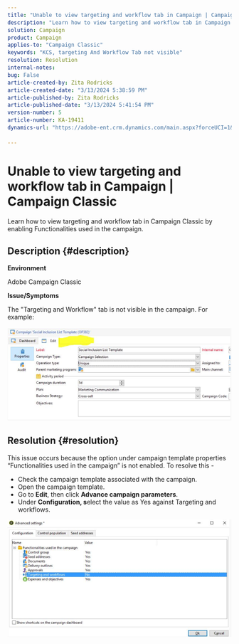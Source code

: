 ```yaml
---
title: "Unable to view targeting and workflow tab in Campaign | Campaign Classic"
description: "Learn how to view targeting and workflow tab in Campaign Classic"
solution: Campaign
product: Campaign
applies-to: "Campaign Classic"
keywords: "KCS, targeting And Workflow Tab not visible"
resolution: Resolution
internal-notes: 
bug: False
article-created-by: Zita Rodricks
article-created-date: "3/13/2024 5:38:59 PM"
article-published-by: Zita Rodricks
article-published-date: "3/13/2024 5:41:54 PM"
version-number: 5
article-number: KA-19411
dynamics-url: "https://adobe-ent.crm.dynamics.com/main.aspx?forceUCI=1&pagetype=entityrecord&etn=knowledgearticle&id=4f849390-60e1-ee11-904c-0022480a227c"

---
```

# Unable to view targeting and workflow tab in Campaign | Campaign Classic


Learn how to view targeting and workflow tab in Campaign Classic by enabling Functionalities used in the campaign.

## Description {#description}


<b>Environment</b>

Adobe Campaign Classic

<b>Issue/Symptoms</b>

The "Targeting and Workflow" tab is not visible in the campaign. For example:
<br><br>![](assets/___50849390-60e1-ee11-904c-0022480a227c___.png)<br>

## Resolution {#resolution}


This issue occurs because the option under campaign template properties “Functionalities used in the campaign” is not enabled. To resolve this -

- Check the campaign template associated with the campaign.
- Open the campaign template.
- Go to <b>Edit</b>, then click <b>Advance campaign parameters</b>.
- Under <b>Configuration, s</b>elect the value as Yes against Targeting and workflows.


![](assets/f184a935-4ace-ec11-a7b5-00224809c196.png)
